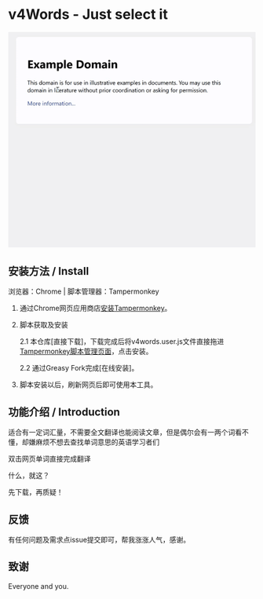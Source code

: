 # v4Words - Just select it

![gif](https://github.com/Vlan20/v4Words/blob/main/img/demo-1-cambridge-dict.gif)

## 安装方法 / Install
浏览器：Chrome | 脚本管理器：Tampermonkey

1. 通过Chrome网页应用商店[安装Tampermonkey](https://chromewebstore.google.com/detail/tampermonkey/dhdgffkkebhmkfjojejmpbldmpobfkfo)。

2. 脚本获取及安装
   
   2.1 本仓库[直接下载]，下载完成后将v4words.user.js文件直接拖进[Tampermonkey脚本管理页面](chrome-extension://dhdgffkkebhmkfjojejmpbldmpobfkfo/options.html#nav=dashboard)，点击安装。
   
   2.2 通过Greasy Fork完成[在线安装]。

3. 脚本安装以后，刷新网页后即可使用本工具。
			

## 功能介绍 / Introduction
适合有一定词汇量，不需要全文翻译也能阅读文章，但是偶尔会有一两个词看不懂，却嫌麻烦不想去查找单词意思的英语学习者们

双击网页单词直接完成翻译

什么，就这？

先下载，再质疑！

## 反馈

有任何问题及需求点issue提交即可，帮我涨涨人气，感谢。

## 致谢

Everyone and you.
